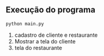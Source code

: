 ## Execução do programa

```
python main.py
```

1. cadastro de cliente e restaurante
2. Mostrar a tela do cliente
3. tela do restaurante
